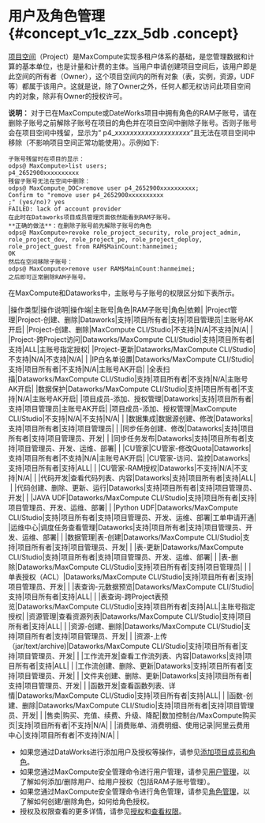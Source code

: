# 用户及角色管理 {#concept_v1c_zzx_5db .concept}

[项目空间](../../../../intl.zh-CN/产品简介/基本概念/项目空间.md)（Project）是MaxCompute实现多租户体系的基础，是您管理数据和计算的基本单位，也是计量和计费的主体。当用户申请创建项目空间后，该用户即是此空间的所有者（Owner），这个项目空间内的所有对象（表，实例，资源，UDF等）都属于该用户。这就是说，除了Owner之外，任何人都无权访问此项目空间内的对象，除非有Owner的授权许可。

**说明：** 对于已在MaxCompute或DateWorks项目中拥有角色的RAM子账号，请在删除子账号之前解除子账号在项目的角色并在项目空间中删除子账号。否则子账号会在项目空间中残留，显示为“ p4\_*xxxxxxxxxxxxxxxxxxxx*”且无法在项目空间中移除（不影响项目空间正常功能使用）。示例如下:

```
子账号残留时在项目的显示：
odps@ MaxCompute>list users;
p4_2652900xxxxxxxxxx
残留子账号无法在空间中删除：
odps@ MaxCompute_DOC>remove user p4_2652900xxxxxxxxxx;
Confirm to "remove user p4_2652900xxxxxxxxxx
;" (yes/no)? yes
FAILED: lack of account provider
在此时在Dataworks项目成员管理页面依然能看到RAM子账号。
**正确的做法**：在删除子账号前先解除子账号的角色
odps@ MaxCompute>revoke role_project_security, role_project_admin, role_project_dev, role_project_pe, role_project_deploy, role_project_guest from RAM$MainCount:hanmeimei;
OK
然后在空间移除子账号：
odps@ MaxCompute>remove user RAM$MainCount:hanmeimei;
之后即可正常删除RAM子账号。

```

在MaxCompute和Dataworks中，主账号与子账号的权限区分如下表所示。

|操作类型|操作说明|操作端|主账号|角色|RAM子账号|角色|依赖|
|Project管理|Project-创建、删除|Dataworks|支持|项目所有者|支持|项目管理员|主账号AK开启|
|Project-创建、删除|MaxCompute CLI/Studio|不支持|N/A|不支持|N/A| |
|Project-跨Project访问|Dataworks/MaxCompute CLI/Studio|支持|项目所有者|支持|ALL|主账号指定授权|
|Project-更新|Dataworks/MaxCompute CLI/Studio|不支持|N/A|不支持|N/A| |
|IP白名单设置|Dataworks/MaxCompute CLI/Studio|支持|项目所有者|不支持|N/A|主账号AK开启|
|全表扫描|Dataworks/MaxCompute CLI/Studio|支持|项目所有者|不支持|N/A|主账号AK开启|
|数据保护|Dataworks/MaxCompute CLI/Studio|支持|项目所有者|不支持|N/A|主账号AK开启|
|项目成员-添加、授权管理|Dataworks|支持|项目所有者|支持|项目管理员|主账号AK开启|
|项目成员-添加、授权管理|MaxCompute CLI/Studio|不支持|N/A|不支持|N/A| |
|数据集成|数据源创建、修改|Dataworks|支持|项目所有者|支持|项目管理员| |
|同步任务创建、修改|Dataworks|支持|项目所有者|支持|项目管理员、开发| |
|同步任务发布|Dataworks|支持|项目所有者|支持|项目管理员、开发、运维、部署| |
|CU管家|CU管家-修改Quota|Dataworks|支持|项目所有者|不支持|N/A|主账号AK开启|
|CU管家-访问、监控|Dataworks|支持|项目所有者|支持|ALL| |
|CU管家-RAM授权|Dataworks|不支持|N/A|不支持|N/A| |
|代码开发|查看代码列表、内容|Dataworks|支持|项目所有者|支持|ALL| |
|代码创建、删除、更新、运行|Dataworks|支持|项目所有者|支持|项目管理员、开发| |
|JAVA UDF|Dataworks/MaxCompute CLI/Studio|支持|项目所有者|支持|项目管理员、开发、运维、部署| |
|Python UDF|Dataworks/MaxCompute CLI/Studio|支持|项目所有者|支持|项目管理员、开发、运维、部署|工单申请开通|
|运维中心|调度任务查看管理|Dataworks|支持|项目所有者|支持|项目管理员、开发、运维、部署| |
|数据管理|表-创建|Dataworks/MaxCompute CLI/Studio|支持|项目所有者|支持|项目管理员、开发| |
|表-更新|Dataworks/MaxCompute CLI/Studio|支持|项目所有者|支持|项目管理员、开发、运维、部署| |
|表-删除|Dataworks/MaxCompute CLI/Studio|支持|项目所有者|支持|项目管理员| |
|单表授权（ACL）|Dataworks/MaxCompute CLI/Studio|支持|项目所有者|支持|项目管理员、开发| |
|表查询-元数据预览|Dataworks/MaxCompute CLI/Studio|支持|项目所有者|支持|ALL| |
|表查询-跨Project表预览|Dataworks/MaxCompute CLI/Studio|支持|项目所有者|支持|ALL|主账号指定授权|
|资源管理|查看资源列表|Dataworks/MaxCompute CLI/Studio|支持|项目所有者|支持|ALL| |
|资源-创建、删除|Dataworks/MaxCompute CLI/Studio|支持|项目所有者|支持|项目管理员、开发| |
|资源-上传（jar/text/archive\)|Dataworks/MaxCompute CLI/Studio|支持|项目所有者|支持|项目管理员、开发| |
|工作流开发|查看工作流列表、内容|Dataworks|支持|项目所有者|支持|ALL| |
|工作流创建、删除、更新|Dataworks|支持|项目所有者|支持|项目管理员、开发| |
|文件夹创建、删除、更新|Dataworks|支持|项目所有者|支持|项目管理员、开发| |
|函数开发|查看函数列表、详情|Dataworks/MaxCompute CLI/Studio|支持|项目所有者|支持|ALL| |
|函数-创建、删除|Dataworks/MaxCompute CLI/Studio|支持|项目所有者|支持|项目管理员、开发| |
|售卖|购买、充值、续费、升级、降配|数加控制台/MaxCompute购买页|支持|项目所有者|不支持|N/A| |
|消费账单、消费明细、使用记录|阿里云费用中心|支持|项目所有者|不支持|N/A| |

-   如果您通过DataWorks进行添加用户及授权等操作，请参见[添加项目成员和角色](https://www.alibabacloud.com/help/doc-detail/58185.html)。
-   如果您通过MaxCompute安全管理命令进行用户管理，请参见[用户管理](../../../../intl.zh-CN/用户指南/安全指南/用户管理.md)，以了解如何添加/删除用户、给用户授权（包括RAM子账号管理）。
-   如果您通过MaxCompute安全管理命令进行角色管理，请参见[角色管理](../../../../intl.zh-CN/用户指南/安全指南/角色管理.md)，以了解如何创建/删除角色，如何给角色授权。
-   授权及权限查看的更多详情，请参见[授权](../../../../intl.zh-CN/用户指南/安全指南/授权.md)和[查看权限](../../../../intl.zh-CN/用户指南/安全指南/权限查看.md)。


